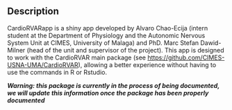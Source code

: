 ## Description

CardioRVARapp is a shiny app developed by Alvaro Chao-Ecija (intern student at the 
Department of Physiology and the Autonomic Nervous System Unit at CIMES, University of
Malaga) and PhD. Marc Stefan Dawid-Milner (head of the unit and supervisor of the project). 
This app is designed to work with the CardioRVAR main package (see https://github.com/CIMES-USNA-UMA/CardioRVAR),
allowing a better experience without having to use the commands in R or Rstudio.

***Warning: this package is currently in the process of being documented, we will
update this information once the package has been properly documented***
